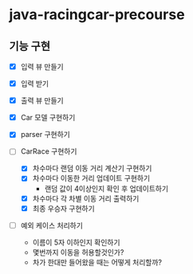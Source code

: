 # java-racingcar-precourse

## 기능 구현

- [x] 입력 뷰 만들기
- [x] 입력 받기
- [x] 출력 뷰 만들기

- [x] Car 모델 구현하기
- [x] parser 구현하기
- [ ] CarRace 구현하기
  - [x] 차수마다 랜덤 이동 거리 계산기 구현하기
  - [x] 차수마다 이동한 거리 업데이트 구현하기
      - 랜덤 값이 4이상인지 확인 후 업데이트하기
  - [x] 차수마다 각 차별 이동 거리 출력하기
  - [x] 최종 우승자 구현하기

- [ ] 예외 케이스 처리하기
    - 이름이 5자 이하인지 확인하기
    - 몇번까지 이동을 허용할것인가?
    - 차가 한대만 들어왔을 때는 어떻게 처리할까?